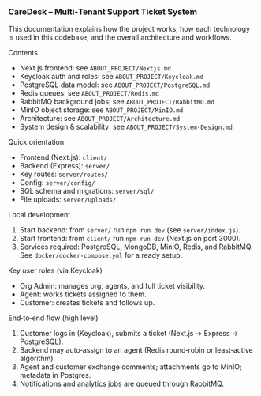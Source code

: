 ### CareDesk – Multi‑Tenant Support Ticket System

This documentation explains how the project works, how each technology is used in this codebase, and the overall architecture and workflows.

Contents
- Next.js frontend: see `ABOUT_PROJECT/Nextjs.md`
- Keycloak auth and roles: see `ABOUT_PROJECT/Keycloak.md`
- PostgreSQL data model: see `ABOUT_PROJECT/PostgreSQL.md`
- Redis queues: see `ABOUT_PROJECT/Redis.md`
- RabbitMQ background jobs: see `ABOUT_PROJECT/RabbitMQ.md`
- MinIO object storage: see `ABOUT_PROJECT/MinIO.md`
- Architecture: see `ABOUT_PROJECT/Architecture.md`
- System design & scalability: see `ABOUT_PROJECT/System-Design.md`

Quick orientation
- Frontend (Next.js): `client/`
- Backend (Express): `server/`
- Key routes: `server/routes/`
- Config: `server/config/`
- SQL schema and migrations: `server/sql/`
- File uploads: `server/uploads/`

Local development
1) Start backend: from `server/` run `npm run dev` (see `server/index.js`).
2) Start frontend: from `client/` run `npm run dev` (Next.js on port 3000).
3) Services required: PostgreSQL, MongoDB, MinIO, Redis, and RabbitMQ. See `docker/docker-compose.yml` for a ready setup.

Key user roles (via Keycloak)
- Org Admin: manages org, agents, and full ticket visibility.
- Agent: works tickets assigned to them.
- Customer: creates tickets and follows up. 

End‑to‑end flow (high level)
1) Customer logs in (Keycloak), submits a ticket (Next.js → Express → PostgreSQL).
2) Backend may auto‑assign to an agent (Redis round‑robin or least‑active algorithm).
3) Agent and customer exchange comments; attachments go to MinIO; metadata in Postgres.
4) Notifications and analytics jobs are queued through RabbitMQ.


